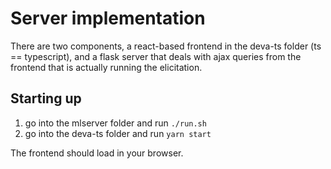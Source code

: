 # Server implementation

There are two components, a react-based frontend in the deva-ts folder (ts ==
typescript), and a flask server that deals with ajax queries from the frontend
that is actually running the elicitation.

## Starting up

1. go into the mlserver folder and run `./run.sh`
2. go into the deva-ts folder and run `yarn start`

The frontend should load in your browser.

